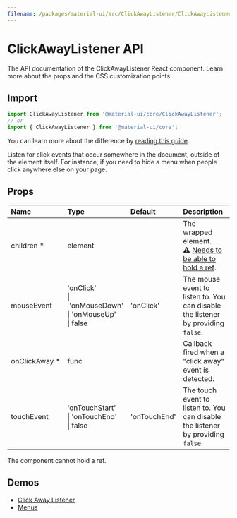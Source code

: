 ```yaml
---
filename: /packages/material-ui/src/ClickAwayListener/ClickAwayListener.js
---
```


<!--- This documentation is automatically generated, do not try to edit it. -->

# ClickAwayListener API

<p class="description">The API documentation of the ClickAwayListener React component. Learn more about the props and the CSS customization points.</p>

## Import

```js
import ClickAwayListener from '@material-ui/core/ClickAwayListener';
// or
import { ClickAwayListener } from '@material-ui/core';
```

You can learn more about the difference by [reading this guide](/guides/minimizing-bundle-size/).

Listen for click events that occur somewhere in the document, outside of the element itself.
For instance, if you need to hide a menu when people click anywhere else on your page.



## Props

| Name | Type | Default | Description |
|:-----|:-----|:--------|:------------|
| <span class="prop-name required">children&nbsp;*</span> | <span class="prop-type">element</span> |  | The wrapped element.<br>⚠️ [Needs to be able to hold a ref](/guides/composition/#caveat-with-refs). |
| <span class="prop-name">mouseEvent</span> | <span class="prop-type">'onClick'<br>&#124;&nbsp;'onMouseDown'<br>&#124;&nbsp;'onMouseUp'<br>&#124;&nbsp;false</span> | <span class="prop-default">'onClick'</span> | The mouse event to listen to. You can disable the listener by providing `false`. |
| <span class="prop-name required">onClickAway&nbsp;*</span> | <span class="prop-type">func</span> |  | Callback fired when a "click away" event is detected. |
| <span class="prop-name">touchEvent</span> | <span class="prop-type">'onTouchStart'<br>&#124;&nbsp;'onTouchEnd'<br>&#124;&nbsp;false</span> | <span class="prop-default">'onTouchEnd'</span> | The touch event to listen to. You can disable the listener by providing `false`. |

The component cannot hold a ref.


## Demos

- [Click Away Listener](/components/click-away-listener/)
- [Menus](/components/menus/)

